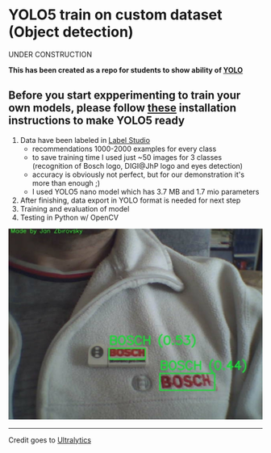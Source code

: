 # YOLO5 train on custom dataset (Object detection)

UNDER CONSTRUCTION

**This has been created as a repo for students to show ability of [YOLO](https://www.v7labs.com/blog/yolo-object-detection)**

## **Before you start expperimenting to train your own models, please follow [these](https://github.com/ultralytics/yolov5) installation instructions to make YOLO5 ready**

1. Data have been labeled in [Label Studio](https://labelstud.io/)
   - recommendations 1000-2000 examples for every class
   - to save training time I used just ~50 images for 3 classes (recognition of Bosch logo, DIGI@JhP logo and eyes detection)
   - accuracy is obviously not perfect, but for our demonstration it's more than enough ;)
   - I used YOLO5 nano model which has 3.7 MB and 1.7 mio parameters
2. After finishing, data export in YOLO format is needed for next step
3. Training and evaluation of model
4. Testing in Python w/ OpenCV
   
![demo](/image/demo.jpg)

---
Credit goes to [Ultralytics](https://github.com/ultralytics/yolov5)

